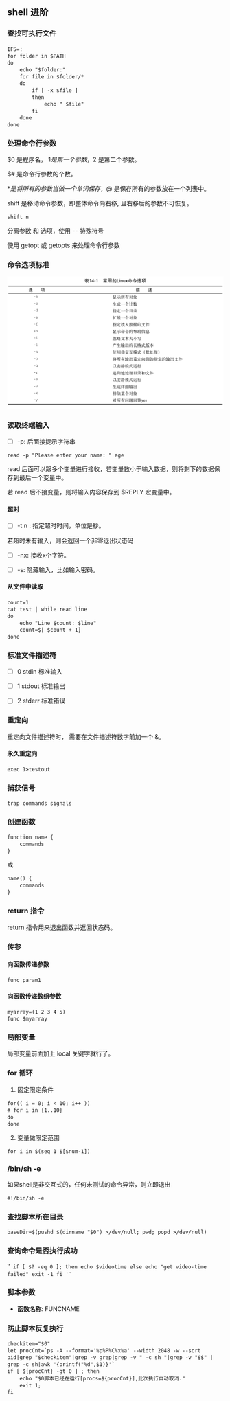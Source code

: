 ## shell 进阶

### 查找可执行文件

```
IFS=:
for folder in $PATH
do
	echo "$folder:"
	for file in $folder/*
	do
		if [ -x $file ]
		then
			echo " $file"
		fi
	done
done
```

### 处理命令行参数

$0 是程序名， $1 是第一个参数，$2 是第二个参数。

$# 是命令行参数的个数。

$* 是将所有的参数当做一个单词保存，$@ 是保存所有的参数放在一个列表中。

shift 是移动命令参数，即整体命令向右移, 且右移后的参数不可恢复。

```
shift n
```

分离参数 和 选项，使用 -- 特殊符号

使用 getopt 或 getopts 来处理命令行参数



### 命令选项标准

![image-20211208152202396](images/shell-optionStandard.png)

### 读取终端输入

- [ ] -p: 后面接提示字符串

```
read -p "Please enter your name: " age
```

read 后面可以跟多个变量进行接收，若变量数小于输入数据，则将剩下的数据保存到最后一个变量中。

若 read 后不接变量，则将输入内容保存到 $REPLY 宏变量中。

#### 超时

- [ ] -t  n : 指定超时时间，单位是秒。

若超时未有输入，则会返回一个非零退出状态码



- [ ] -nx: 接收x个字符。

- [ ] -s: 隐藏输入，比如输入密码。

#### 从文件中读取

```
count=1
cat test | while read line
do
	echo "Line $count: $line"
	count=$[ $count + 1]
done
```



### 标准文件描述符

- [ ] 0    stdin     标准输入
- [ ] 1   stdout   标准输出
- [ ] 2   stderr    标准错误



### 重定向

重定向文件描述符时， 需要在文件描述符数字前加一个 &。

#### 永久重定向

```
exec 1>testout
```



### 捕获信号

```
trap commands signals
```



### 创建函数

```
function name {
	commands
}
```

或

```
name() {
	commands
}
```

### return 指令

return 指令用来退出函数并返回状态码。

### 传参

#### 向函数传递参数

```
func param1
```

#### 向函数传递数组参数

```
myarray=(1 2 3 4 5)
func $myarray
```

### 局部变量

局部变量前面加上 local 关键字就行了。

### for 循环

1. 固定限定条件
```
for(( i = 0; i < 10; i++ ))
# for i in {1..10}
do
done
```
2. 变量做限定范围
```
for i in $(seq 1 $[$num-1])
```

### /bin/sh -e

如果shell是非交互式的，任何未测试的命令异常，则立即退出
```
#!/bin/sh -e
```

### 查找脚本所在目录
```
baseDir=$(pushd $(dirname "$0") >/dev/null; pwd; popd >/dev/null)
```

### 查询命令是否执行成功
‵‵`
if [ $? -eq 0 ]; then
        echo $videotime
else
	echo "get video-time failed"
	exit -1
fi
‵‵`

### 脚本参数
* **函数名称**: FUNCNAME


### 防止脚本反复执行
```
checkitem="$0"
let procCnt=`ps -A --format='%p%P%C%x%a' --width 2048 -w --sort pid|grep "$checkitem"|grep -v grep|grep -v " -c sh "|grep -v "$$" | grep -c sh|awk '{printf("%d",$1)}'`
if [ ${procCnt} -gt 0 ] ; then
    echo "$0脚本已经在运行[procs=${procCnt}],此次执行自动取消."
    exit 1;
fi
```

